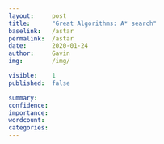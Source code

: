 ```yaml
---
layout:     post
title:      "Great Algorithms: A* search"
baselink:   /astar
permalink:  /astar
date:       2020-01-24
author:     Gavin   
img:        /img/

visible:    1
published:  false

summary:    
confidence: 
importance: 
wordcount:      
categories: 
---
```

